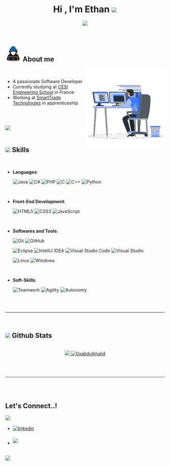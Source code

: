 <h1 align="center"><b>Hi , I'm Ethan </b><img src="https://media.giphy.com/media/hvRJCLFzcasrR4ia7z/giphy.gif" width="35"></h1>
<!--  -->
<p align="center">
  <a href="https://github.com/DenverCoder1/readme-typing-svg"><img src="https://readme-typing-svg.herokuapp.com?font=Time+New+Roman&color=cyan&size=25&center=true&vCenter=true&width=600&height=100&lines=BONJOUR&hearts;++;Engineering+Student+in+apprenticeship,;Computer+Science+Student,;Love+learning"></a>
  
</p>


<br>



	
## <picture><img src = "https://github.com/0xAbdulKhalid/0xAbdulKhalid/raw/main/assets/mdImages/about_me.gif" width = 50px></picture> **About me**

<picture> <img align="right" src="https://github.com/0xAbdulKhalid/0xAbdulKhalid/raw/main/assets/mdImages/Right_Side.gif" width = 250px></picture>

<br>

- A passionate Software Developer
- Currently studying at [CESI Engineering School](https://www.cesi.fr/) in France
- Working at [SmartTrade Technologies](https://smart-trade.net/) in apprenticeship

<br><br>

<img src="https://user-images.githubusercontent.com/73097560/115834477-dbab4500-a447-11eb-908a-139a6edaec5c.gif"><br><br>

## <img src="https://media2.giphy.com/media/QssGEmpkyEOhBCb7e1/giphy.gif?cid=ecf05e47a0n3gi1bfqntqmob8g9aid1oyj2wr3ds3mg700bl&rid=giphy.gif" width ="25"><b> Skills</b>
<br>

<p align="center">

- **Languages**:
  
    ![Java](https://img.shields.io/badge/Java-ED8B00?style=for-the-badge&logo=openjdk&logoColor=white)
    ![C#](https://custom-icon-badges.demolab.com/badge/C%23-%23239120.svg?style=for-the-badge&logo=cshrp&logoColor=white)
    ![PHP](https://img.shields.io/badge/-PHP-3776AB?style=for-the-badge&logo=php&logoColor=white)
    ![C](https://img.shields.io/badge/C%20-%232370ED.svg?style=for-the-badge&logo=c&logoColor=white)
    ![C++](https://img.shields.io/badge/C++%20-%2300599C.svg?style=for-the-badge&logo=c%2B%2B&logoColor=white)
    ![Python](https://img.shields.io/badge/Python%20-%2314354C.svg?style=for-the-badge&logo=python&logoColor=white)

<br>   
    
- **Front-End Development**:

   ![HTML5](https://img.shields.io/badge/HTML5%20-%23E34F26.svg?style=for-the-badge&logo=html5&logoColor=white)
   ![CSS3](https://img.shields.io/badge/CSS%20-%231572B6.svg?style=for-the-badge&logo=css3&logoColor=white)
   ![JavaScript](https://img.shields.io/badge/JavaScript%20-%23F7DF1E.svg?style=for-the-badge&logo=javascript&logoColor=black)
    
<br>

- **Softwares and Tools**:
  
    ![Git](https://img.shields.io/badge/git-%23F05033.svg?style=for-the-badge&logo=git&logoColor=white)
    ![GitHub](https://img.shields.io/badge/github-%23121011.svg?style=for-the-badge&logo=github&logoColor=white)
  
    ![Eclipse](https://img.shields.io/badge/Eclipse-FE7A16.svg?style=for-the-badge&logo=Eclipse&logoColor=white)
    ![IntelliJ IDEA](https://img.shields.io/badge/IntelliJIDEA-000000.svg?style=for-the-badge&logo=intellij-idea&logoColor=white)
    ![Visual Studio Code](https://custom-icon-badges.demolab.com/badge/Visual%20Studio%20Code-0078d7.svg?style=for-the-badge&logo=vsc&logoColor=white)
    ![Visual Studio](https://custom-icon-badges.demolab.com/badge/Visual%20Studio-5C2D91.svg?style=for-the-badge&logo=visualstudio&logoColor=white)
  
    ![Linux](https://img.shields.io/badge/Linux-FCC624?style=for-the-badge&logo=linux&logoColor=black)
    ![Windows](https://custom-icon-badges.demolab.com/badge/Windows-0078D6?style=for-the-badge&logo=windows11&logoColor=white)

<br>   
    
- **Soft-Skills**:

   ![Teamwork](https://img.shields.io/badge/Teamwork-ffffff?style=for-the-badge)
   ![Agility](https://img.shields.io/badge/Agility-ffffff?style=for-the-badge)
   ![Autonomy](https://img.shields.io/badge/Autonomy-ffffff?style=for-the-badge)

</p>

<br>
<br>

-----

<br>


## <img src="https://media.giphy.com/media/iY8CRBdQXODJSCERIr/giphy.gif" width="35"><b> Github Stats </b>
<br>

<div align="center">

<a href="https://github.com/EthanTESTA/">
  <img src="https://github-readme-stats.vercel.app/api?username=EthanTESTA&include_all_commits=true&count_private=true&show_icons=true&line_height=20&title_color=7A7ADB&icon_color=2234AE&text_color=D3D3D3&bg_color=0,000000,130F40" width="450"/>
  <img src="https://github-readme-stats.vercel.app/api/top-langs?username=EthanTESTA&show_icons=true&locale=en&layout=compact&line_height=20&title_color=7A7ADB&icon_color=2234AE&text_color=D3D3D3&bg_color=0,000000,130F40" width="375"  alt="0xabdulkhalid"/>

</a>
</div>

<br>
<br>
<br>

-----

<br>
<br>

## <b> Let's Connect..!</b>
<img src="https://imgs.search.brave.com/DvLDl78b4LKb4fEgWef6VeoEx_LxEmxAKMVguj0kzyE/rs:fit:860:0:0:0/g:ce/aHR0cHM6Ly93d3cu/ZW1vamlhbGwuY29t/L2ltYWdlcy9hbmlt/YXRpb25zL2pveXBp/eGVscy8xMjhweC9o/YW5kc2hha2UuZ2lm.gif" width ="80">
<div align='left'>

<ul>

<li>
<a href="https://www.linkedin.com/in/ethan-testa-54015415b/" target="_blank">
<img src="https://img.shields.io/badge/linkedin:  ethantesta-%2300acee.svg?color=405DE6&style=for-the-badge&logo=linkedin&logoColor=white" alt=linkedin style="margin-bottom: 5px;"/>
</a>
</li>

<br>

<li>
<a href="mailto:testaethan@gmail.com" target="_blank">
<img src="https://img.shields.io/badge/gmail:  ethantesta-%23EA4335.svg?style=for-the-badge&logo=gmail&logoColor=white" t=mail style="margin-bottom: 5px;" />
</a>
</li>
	
</ul>
</div>

<br>
<img src="https://user-images.githubusercontent.com/73097560/115834477-dbab4500-a447-11eb-908a-139a6edaec5c.gif">
<br>
<br>
<br>
